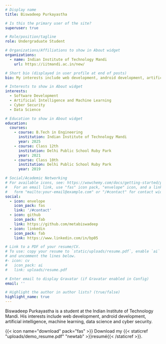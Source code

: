 ```yaml
---
# Display name
title: Biswadeep Purkayastha

# Is this the primary user of the site?
superuser: true

# Role/position/tagline
role: Undergraduate Student

# Organizations/Affiliations to show in About widget
organizations:
  - name: Indian Institute of Technology Mandi
    url: https://iitmandi.ac.in/new/

# Short bio (displayed in user profile at end of posts)
bio: My interests include web development, android development, artificial intelligence, machine learning, data science and cyber security.

# Interests to show in About widget
interests:
  - Software Development
  - Artificial Intelligence and Machine Learning
  - Cyber Security
  - Data Science

# Education to show in About widget
education:
  courses:
    - course: B.Tech in Engineering
      institution: Indian Institute of Technology Mandi
      year: 2025
    - course: Class 12th
      institution: Delhi Public School Ruby Park
      year: 2021
    - course: Class 10th
      institution: Delhi Public School Ruby Park
      year: 2019

# Social/Academic Networking
# For available icons, see: https://wowchemy.com/docs/getting-started/page-builder/#icons
#   For an email link, use "fas" icon pack, "envelope" icon, and a link in the
#   form "mailto:your-email@example.com" or "/#contact" for contact widget.
social:
  - icon: envelope
    icon_pack: fas
    link: '/#contact'
  - icon: github
    icon_pack: fab
    link: https://github.com/metabiswadeep
  - icon: linkedin
    icon_pack: fab
    link: https://www.linkedin.com/in/bp05

# Link to a PDF of your resume/CV.
# To use: copy your resume to `static/uploads/resume.pdf`, enable `ai` icons in `params.toml`,
# and uncomment the lines below.
#- icon: cv
#   icon_pack: ai
#   link: uploads/resume.pdf

# Enter email to display Gravatar (if Gravatar enabled in Config)
email: ''

# Highlight the author in author lists? (true/false)
highlight_name: true
---
```


Biswadeep Purkayastha is a student at the Indian Institute of Technology Mandi. His interests include web development, android development, artificial intelligence, machine learning, data science and cyber security.


{{< icon name="download" pack="fas" >}} Download my {{< staticref "uploads/demo_resume.pdf" "newtab" >}}resumé{{< /staticref >}}.
